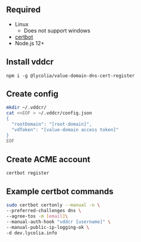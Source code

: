 ## Required

- Linux
  - Does not support windows
- [certbot](https://certbot.eff.org/)
- Node.js 12+

## Install vddcr

`npm i -g @lycolia/value-domain-dns-cert-register`

## Create config

```sh
mkdir ~/.vddcr/
cat <<EOF > ~/.vddcr/config.json
{
  "rootDomain": "[root-domain]",
  "vdToken": "[value-domain access token]"
}
EOF
```

## Create ACME account

`certbot register`

## Example certbot commands

```sh
sudo certbot certonly --manual -n \
--preferred-challenges dns \
--agree-tos -m [email]\
--manual-auth-hook "vddcr [username]" \
--manual-public-ip-logging-ok \
-d dev.lycolia.info
```
